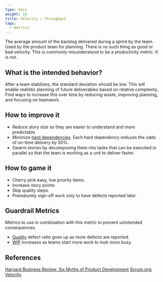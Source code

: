```yaml
---
type: docs
weight: 10
title: Velocity / Throughput
tags:
  - metrics
---
```


The average amount of the backlog delivered during a sprint by the team. Used by the product team for planning. There is no such thing as good or bad velocity. This is commonly misunderstood to be a productivity metric. It is not.

## What is the intended behavior?

After a team stabilizes, the standard deviation should be low. This will enable realistic planning of future
deliverables based on relative complexity. Find ways to increase this over time by reducing waste, improving planning,
and focusing on teamwork.

## How to improve it

- Reduce story size so they are easier to understand and more predictable.
- Minimize [hard dependencies](/docs/glossary/#dependency-hard). Each hard dependency reduces the odds of on-time
  delivery by 50%.
- Swarm stories by decomposing them into tasks that can be executed in parallel so that the team is working as a unit to deliver faster.

## How to game it

- Cherry pick easy, low priority items.
- Increase story points
- Skip quality steps.
- Prematurely sign-off work only to have defects reported later.

## Guardrail Metrics

Metrics to use in combination with this metric to prevent unintended consequences.

- [Quality](./quality.html) defect ratio goes up as more defects are reported.
- [WIP](./work-in-progress.html) increases as teams start more work to look more
  busy.

## References

[Harvard Business Review: Six Myths of Product Development](https://hbr.org/2012/05/six-myths-of-product-development)
[Scrum.org: Velocity](https://www.scrum.org/resources/blog/agile-metrics-velocity#:~:text=Velocity%20is%20an%20indication%20of,Velocity%20or%20a%20Bad%20Velocity)
